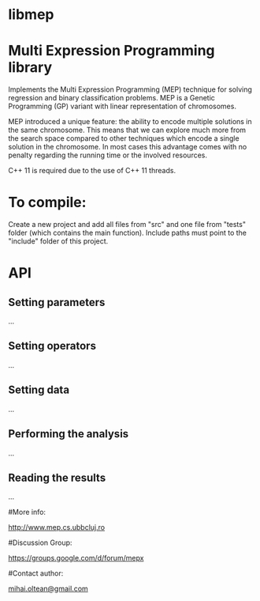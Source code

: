 # libmep

# Multi Expression Programming library

Implements the Multi Expression Programming (MEP) technique for solving regression and binary classification problems. MEP is a Genetic Programming (GP) variant with linear representation of chromosomes.

MEP introduced a unique feature: the ability to encode multiple solutions in the same chromosome. This means that we can explore much more from the search space compared to other techniques which encode a single solution in the chromosome. In most cases this advantage comes with no penalty regarding the running time or the involved resources.

C++ 11 is required due to the use of C++ 11 threads.

# To compile: 

Create a new project and add all files from "src" and one file from "tests" folder (which contains the main function). Include paths must point to the "include" folder of this project.

# API
## Setting parameters
...
## Setting operators
...
## Setting data
...
## Performing the analysis
...
## Reading the results
...

#More info:

http://www.mep.cs.ubbcluj.ro

#Discussion Group:

https://groups.google.com/d/forum/mepx

#Contact author:

mihai.oltean@gmail.com